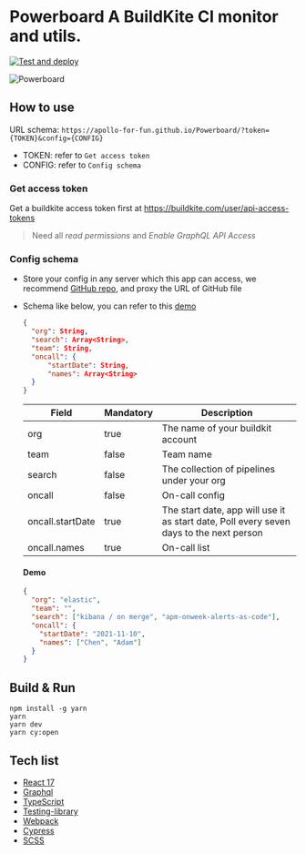 # **Powerboard** A BuildKite CI monitor and utils.

[![Test and deploy](https://github.com/Apollo-for-fun/Buildkite-Dashboard/actions/workflows/main.yml/badge.svg)](https://github.com/Apollo-for-fun/Buildkite-Dashboard/actions/workflows/main.yml)

![Powerboard](./src/assets/Buildkite-dashboard.gif)

## How to use

URL schema: `https://apollo-for-fun.github.io/Powerboard/?token={TOKEN}&config={CONFIG}`

- TOKEN: refer to `Get access token`
- CONFIG: refer to `Config schema`

### Get access token

Get a buildkite access token first at https://buildkite.com/user/api-access-tokens

> Need all _read permissions_ and _Enable GraphQL API Access_

### Config schema

- Store your config in any server which this app can access, we recommend [GitHub repo](https://github.com/), and proxy the URL of GitHub file
- Schema like below, you can refer to this [demo](https://github.com/Apollo-for-fun/team-config/blob/main/powerboard.json)

  ```json
  {
    "org": String,
    "search": Array<String>,
    "team": String,
    "oncall": {
        "startDate": String,
        "names": Array<String>
    }
  }
  ```

  | Field            | Mandatory | Description                                                                             |
  | ---------------- | --------- | --------------------------------------------------------------------------------------- |
  | org              | true      | The name of your buildkit account                                                       |
  | team             | false     | Team name                                                                               |
  | search           | false     | The collection of pipelines under your org                                              |
  | oncall           | false     | On-call config                                                                          |
  | oncall.startDate | true      | The start date, app will use it as start date, Poll every seven days to the next person |
  | oncall.names     | true      | On-call list                                                                            |

  #### Demo

  ```json
  {
    "org": "elastic",
    "team": "",
    "search": ["kibana / on merge", "apm-onweek-alerts-as-code"],
    "oncall": {
      "startDate": "2021-11-10",
      "names": ["Chen", "Adam"]
    }
  }
  ```

## Build & Run

```shell
npm install -g yarn
yarn
yarn dev
yarn cy:open
```

## Tech list

- [React 17](https://reactjs.org/)
- [Graphql](https://graphql.org/)
- [TypeScript](https://www.typescriptlang.org/)
- [Testing-library](https://testing-library.com/docs/react-testing-library/intro/)
- [Webpack](https://webpack.js.org/)
- [Cypress](https://www.cypress.io/)
- [SCSS](https://sass-lang.com/)
